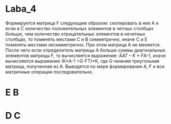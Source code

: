 # Laba_4
Формируется матрица F следующим образом: скопировать в нее А и если в С количество положительных элементов в четных
столбцах больше, чем количество отрицательных  элементов в нечетных столбцах, то поменять местами С и В симметрично,
иначе С и Е поменять местами несимметрично. При этом матрица А не меняется. После чего если определитель матрицы А
больше суммы диагональных элементов матрицы F, то вычисляется выражение: A*AT – K * F*A-1, иначе вычисляется
выражение (К*A-1 +G-FТ)*K, где G-нижняя треугольная матрица, полученная из А. Выводятся по мере формирования А, F
и все матричные операции последовательно.

# E    B
# D    C
